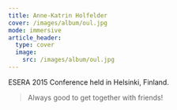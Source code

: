 ```yaml
---
title: Anne-Katrin Holfelder 
cover: /images/album/oul.jpg
mode: immersive
article_header:
  type: cover
  image:
    src: /images/album/oul.jpg
---
```

ESERA 2015 Conference held in Helsinki, Finland.

> Always good to get together with friends!
